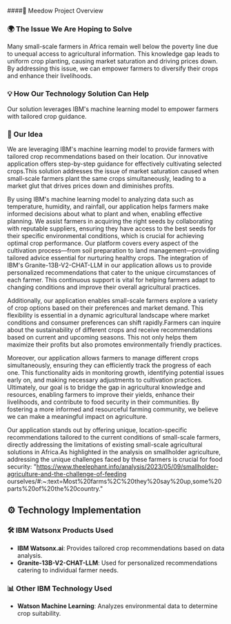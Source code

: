 ####🌱 Meedow Project Overview

### 🌍 The Issue We Are Hoping to Solve
Many small-scale farmers in Africa remain well below the poverty line due to unequal access to agricultural information. This knowledge gap leads to uniform crop planting, causing market saturation and driving prices down. By addressing this issue, we can empower farmers to diversify their crops and enhance their livelihoods.

### 💡 How Our Technology Solution Can Help
Our solution leverages IBM's machine learning model to empower farmers with tailored crop guidance.

### 🌿 Our Idea
We are leveraging IBM's machine learning model to provide farmers with tailored crop recommendations based on their location. Our innovative application offers step-by-step guidance for effectively cultivating selected crops.This solution addresses the issue of market saturation caused when small-scale farmers plant the same crops simultaneously, leading to a market glut that drives prices down and diminishes profits. 

By using IBM's machine learning model to analyzing data such as temperature, humidity, and rainfall, our application helps farmers make informed decisions about what to plant and when, enabling effective planning. We assist farmers in acquiring the right seeds by collaborating with reputable suppliers, ensuring they have access to the best seeds for their specific environmental conditions, which is crucial for achieving optimal crop performance. Our platform covers every aspect of the cultivation process—from soil preparation to land management—providing tailored advice essential for nurturing healthy crops. The integration of IBM's Granite-13B-V2-CHAT-LLM in our application allows us to provide personalized recommendations that cater to the unique circumstances of each farmer. This continuous support is vital for helping farmers adapt to changing conditions and improve their overall agricultural practices.

Additionally, our application enables small-scale farmers explore a variety of crop options based on their preferences and market demand. This flexibility is essential in a dynamic agricultural landscape where market conditions and consumer preferences can shift rapidly.Farmers can inquire about the sustainability of different crops and receive recommendations based on current and upcoming seasons. This not only helps them maximize their profits but also promotes environmentally friendly practices. 

Moreover, our application allows farmers to manage different crops simultaneously, ensuring they can efficiently track the progress of each one. This functionality aids in monitoring growth, identifying potential issues early on, and making necessary adjustments to cultivation practices. Ultimately, our goal is to bridge the gap in agricultural knowledge and resources, enabling farmers to improve their yields, enhance their livelihoods, and contribute to food security in their communities. By fostering a more informed and resourceful farming community, we believe we can make a meaningful impact on agriculture. 

Our application stands out by offering unique, location-specific recommendations tailored to the current conditions of small-scale farmers, directly addressing the limitations of existing small-scale agricultural solutions in Africa.As highlighted in the analysis on smallholder agriculture, addressing the unique challenges faced by these farmers is crucial for food security: "https://www.theelephant.info/analysis/2023/05/09/smallholder-agriculture-and-the-challenge-of-feeding 
ourselves/#:~:text=Most%20farms%2C%20they%20say%20up,some%20parts%20of%20the%20country."

## ⚙️ Technology Implementation

### 🛠️ IBM Watsonx Products Used
- **IBM Watsonx.ai**: Provides tailored crop recommendations based on data analysis.
- **Granite-13B-V2-CHAT-LLM**: Used for personalized recommendations catering to individual farmer needs.

### 📊 Other IBM Technology Used
- **Watson Machine Learning**: Analyzes environmental data to determine crop suitability.


